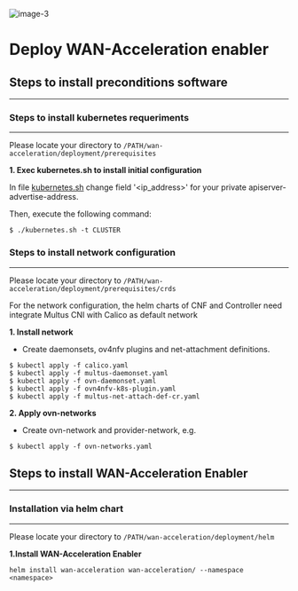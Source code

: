 ![image-3](https://user-images.githubusercontent.com/100677511/170439941-58810f43-b437-41e5-9976-899b60cf1e5e.png)
# Deploy WAN-Acceleration enabler

## Steps to install preconditions software
--------

### Steps to install kubernetes requeriments
--------

Please locate your directory to `/PATH/wan-acceleration/deployment/prerequisites`

**1. Exec kubernetes.sh to install initial configuration**

In file [kubernetes.sh](./kubernetes.sh) change field '<ip_address>' for your private apiserver-advertise-address.

Then, execute the following command:

```
$ ./kubernetes.sh -t CLUSTER
```

### Steps to install network configuration
---------

Please locate your directory to `/PATH/wan-acceleration/deployment/prerequisites/crds`

For the network configuration, the helm charts of CNF and Controller need integrate Multus CNI with Calico as default network

**1. Install network**

- Create daemonsets, ov4nfv plugins and net-attachment definitions.

```
$ kubectl apply -f calico.yaml
$ kubectl apply -f multus-daemonset.yaml
$ kubectl apply -f ovn-daemonset.yaml
$ kubectl apply -f ovn4nfv-k8s-plugin.yaml
$ kubectl apply -f multus-net-attach-def-cr.yaml
```

**2. Apply ovn-networks**

- Create ovn-network and provider-network, e.g.

```
$ kubectl apply -f ovn-networks.yaml
```

## Steps to install WAN-Acceleration Enabler
------

### Installation via helm chart
------

Please locate your directory to `/PATH/wan-acceleration/deployment/helm`

**1.Install WAN-Acceleration Enabler**

```
helm install wan-acceleration wan-acceleration/ --namespace <namespace>
```

